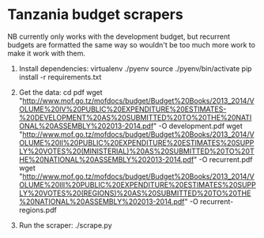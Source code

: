# Tanzania budget scrapers

NB currently only works with the development budget, but recurrent budgets are 
formatted the same way so wouldn't be too much more work to make it work with
them.

1. Install dependencies:
        virtualenv ./pyenv
        source ./pyenv/bin/activate
        pip install -r requirements.txt

2. Get the data:
        cd pdf
        wget "http://www.mof.go.tz/mofdocs/budget/Budget%20Books/2013_2014/VOLUME%20IV%20PUBLIC%20EXPENDITURE%20ESTIMATES-%20DEVELOPMENT%20AS%20SUBMITTED%20TO%20THE%20NATIONAL%20ASSEMBLY%202013-2014.pdf" -O development.pdf
        wget "http://www.mof.go.tz/mofdocs/budget/Budget%20Books/2013_2014/VOLUME%20II%20PUBLIC%20EXPENDITURE%20ESTIMATES%20SUPPLY%20VOTES%20(MINISTERIAL)%20AS%20SUBMITTED%20TO%20THE%20NATIONAL%20ASSEMBLY%202013-2014.pdf" -O recurrent.pdf
        wget "http://www.mof.go.tz/mofdocs/budget/Budget%20Books/2013_2014/VOLUME%20III%20PUBLIC%20EXPENDITURE%20ESTIMATES%20SUPPLY%20VOTES%20(REGIONS)%20AS%20SUBMITTED%20TO%20THE%20NATIONAL%20ASSEMBLY%202013-2014.pdf" -O recurrent-regions.pdf

3. Run the scraper:
        ./scrape.py
